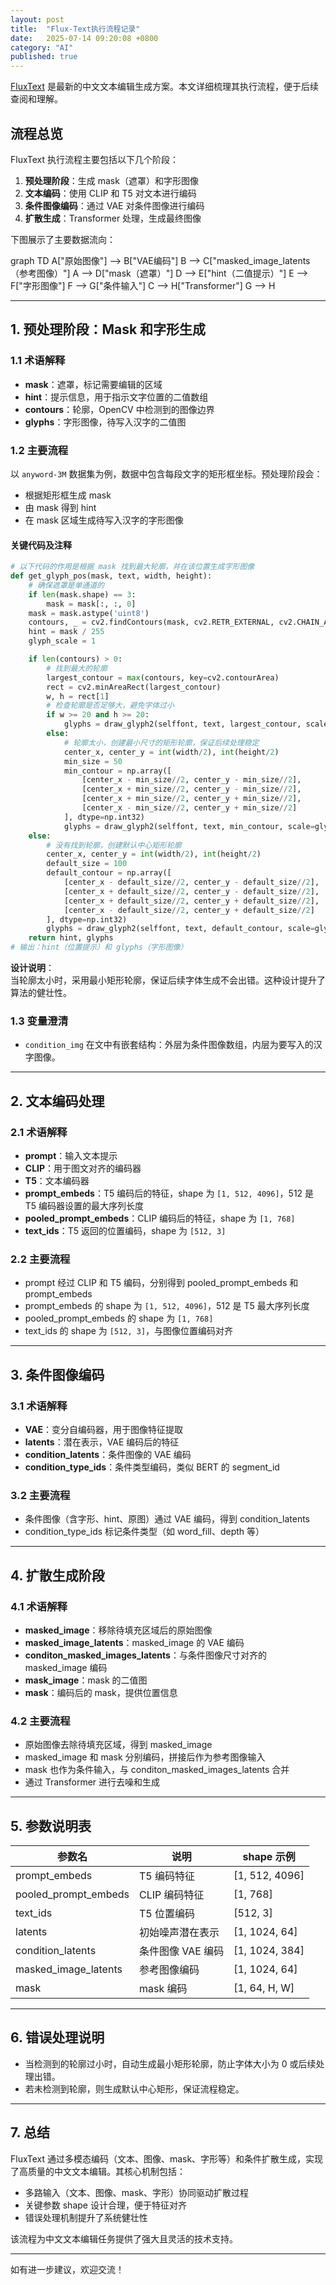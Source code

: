 ```yaml
---
layout: post
title:  "Flux-Text执行流程记录"
date:   2025-07-14 09:20:08 +0800
category: "AI"
published: true
---
```


[FluxText](https://arxiv.org/pdf/2505.03329) 是最新的中文文本编辑生成方案。本文详细梳理其执行流程，便于后续查阅和理解。

<!--more-->

## 流程总览

FluxText 执行流程主要包括以下几个阶段：

1. **预处理阶段**：生成 mask（遮罩）和字形图像
2. **文本编码**：使用 CLIP 和 T5 对文本进行编码
3. **条件图像编码**：通过 VAE 对条件图像进行编码
4. **扩散生成**：Transformer 处理，生成最终图像

下图展示了主要数据流向：

<div class="mermaid">
graph TD
A["原始图像"] --> B["VAE编码"]
B --> C["masked_image_latents（参考图像）"]
A --> D["mask（遮罩）"]
D --> E["hint（二值提示）"]
E --> F["字形图像"]
F --> G["条件输入"]
C --> H["Transformer"]
G --> H
</div>

---

## 1. 预处理阶段：Mask 和字形生成

### 1.1 术语解释

- **mask**：遮罩，标记需要编辑的区域
- **hint**：提示信息，用于指示文字位置的二值数组
- **contours**：轮廓，OpenCV 中检测到的图像边界
- **glyphs**：字形图像，待写入汉字的二值图

### 1.2 主要流程

以 `anyword-3M` 数据集为例，数据中包含每段文字的矩形框坐标。预处理阶段会：

- 根据矩形框生成 mask
- 由 mask 得到 hint
- 在 mask 区域生成待写入汉字的字形图像

#### 关键代码及注释

```python
# 以下代码的作用是根据 mask 找到最大轮廓，并在该位置生成字形图像
def get_glyph_pos(mask, text, width, height):
    # 确保遮罩是单通道的
    if len(mask.shape) == 3:
        mask = mask[:, :, 0]
    mask = mask.astype('uint8')
    contours, _ = cv2.findContours(mask, cv2.RETR_EXTERNAL, cv2.CHAIN_APPROX_SIMPLE)
    hint = mask / 255
    glyph_scale = 1

    if len(contours) > 0:
        # 找到最大的轮廓
        largest_contour = max(contours, key=cv2.contourArea)
        rect = cv2.minAreaRect(largest_contour)
        w, h = rect[1]
        # 检查轮廓是否足够大，避免字体过小
        if w >= 20 and h >= 20:
            glyphs = draw_glyph2(selffont, text, largest_contour, scale=glyph_scale, width=width, height=height)
        else:
            # 轮廓太小，创建最小尺寸的矩形轮廓，保证后续处理稳定
            center_x, center_y = int(width/2), int(height/2)
            min_size = 50
            min_contour = np.array([
                [center_x - min_size//2, center_y - min_size//2],
                [center_x + min_size//2, center_y - min_size//2],
                [center_x + min_size//2, center_y + min_size//2],
                [center_x - min_size//2, center_y + min_size//2]
            ], dtype=np.int32)
            glyphs = draw_glyph2(selffont, text, min_contour, scale=glyph_scale, width=width, height=height)
    else:
        # 没有找到轮廓，创建默认中心矩形轮廓
        center_x, center_y = int(width/2), int(height/2)
        default_size = 100
        default_contour = np.array([
            [center_x - default_size//2, center_y - default_size//2],
            [center_x + default_size//2, center_y - default_size//2],
            [center_x + default_size//2, center_y + default_size//2],
            [center_x - default_size//2, center_y + default_size//2]
        ], dtype=np.int32)
        glyphs = draw_glyph2(selffont, text, default_contour, scale=glyph_scale, width=width, height=height)
    return hint, glyphs
# 输出：hint（位置提示）和 glyphs（字形图像）
```

**设计说明**：  
当轮廓太小时，采用最小矩形轮廓，保证后续字体生成不会出错。这种设计提升了算法的健壮性。

### 1.3 变量澄清

- `condition_img` 在文中有嵌套结构：外层为条件图像数组，内层为要写入的汉字图像。

---

## 2. 文本编码处理

### 2.1 术语解释

- **prompt**：输入文本提示
- **CLIP**：用于图文对齐的编码器
- **T5**：文本编码器
- **prompt_embeds**：T5 编码后的特征，shape 为 `[1, 512, 4096]`，512 是 T5 编码器设置的最大序列长度
- **pooled_prompt_embeds**：CLIP 编码后的特征，shape 为 `[1, 768]`
- **text_ids**：T5 返回的位置编码，shape 为 `[512, 3]`

### 2.2 主要流程

- prompt 经过 CLIP 和 T5 编码，分别得到 pooled_prompt_embeds 和 prompt_embeds
- prompt_embeds 的 shape 为 `[1, 512, 4096]`，512 是 T5 最大序列长度
- pooled_prompt_embeds 的 shape 为 `[1, 768]`
- text_ids 的 shape 为 `[512, 3]`，与图像位置编码对齐

---

## 3. 条件图像编码

### 3.1 术语解释

- **VAE**：变分自编码器，用于图像特征提取
- **latents**：潜在表示，VAE 编码后的特征
- **condition_latents**：条件图像的 VAE 编码
- **condition_type_ids**：条件类型编码，类似 BERT 的 segment_id

### 3.2 主要流程

- 条件图像（含字形、hint、原图）通过 VAE 编码，得到 condition_latents
- condition_type_ids 标记条件类型（如 word_fill、depth 等）

---

## 4. 扩散生成阶段

### 4.1 术语解释

- **masked_image**：移除待填充区域后的原始图像
- **masked_image_latents**：masked_image 的 VAE 编码
- **conditon_masked_images_latents**：与条件图像尺寸对齐的 masked_image 编码
- **mask_image**：mask 的二值图
- **mask**：编码后的 mask，提供位置信息

### 4.2 主要流程

- 原始图像去除待填充区域，得到 masked_image
- masked_image 和 mask 分别编码，拼接后作为参考图像输入
- mask 也作为条件输入，与 conditon_masked_images_latents 合并
- 通过 Transformer 进行去噪和生成

---

## 5. 参数说明表

| 参数名                    | 说明                         | shape 示例           |
|--------------------------|------------------------------|---------------------|
| prompt_embeds            | T5 编码特征                  | [1, 512, 4096]      |
| pooled_prompt_embeds      | CLIP 编码特征                | [1, 768]            |
| text_ids                 | T5 位置编码                  | [512, 3]            |
| latents                  | 初始噪声潜在表示             | [1, 1024, 64]       |
| condition_latents        | 条件图像 VAE 编码            | [1, 1024, 384]      |
| masked_image_latents     | 参考图像编码                 | [1, 1024, 64]       |
| mask                     | mask 编码                    | [1, 64, H, W]       |

---

## 6. 错误处理说明

- 当检测到的轮廓过小时，自动生成最小矩形轮廓，防止字体大小为 0 或后续处理出错。
- 若未检测到轮廓，则生成默认中心矩形，保证流程稳定。

---

## 7. 总结

FluxText 通过多模态编码（文本、图像、mask、字形等）和条件扩散生成，实现了高质量的中文文本编辑。其核心机制包括：

- 多路输入（文本、图像、mask、字形）协同驱动扩散过程
- 关键参数 shape 设计合理，便于特征对齐
- 错误处理机制提升了系统健壮性

该流程为中文文本编辑任务提供了强大且灵活的技术支持。

---

如有进一步建议，欢迎交流！


























